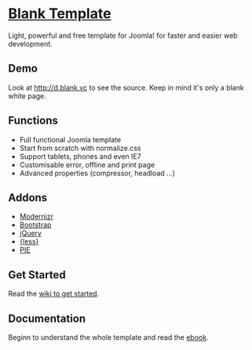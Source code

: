 # [Blank Template](http://blank.vc)

Light, powerful and free template for Joomla!
for faster and easier web development.


## Demo

Look at http://d.blank.vc to see the source. Keep in mind it's only a blank white page.

## Functions

* Full functional Joomla template
* Start from scratch with normalize.css
* Support tablets, phones and even IE7
* Customisable error, offline and print page
* Advanced properties (compressor, headload ...)

## Addons 

* [Modernizr](http://modernizr.com)
* [Bootstrap](http://getbootstrap.com)
* [jQuery](http://jquery.com)
* [{less}](http://lesscss.org/)
* [PIE](http://css3pie.com)

## Get Started

Read the [wiki to get started](https://github.com/Bloggerschmidt/Blank-Template/wiki/Getting-started).

## Documentation

Beginn to understand the whole template and read the [ebook](http://blank.vc/ebook.html).
